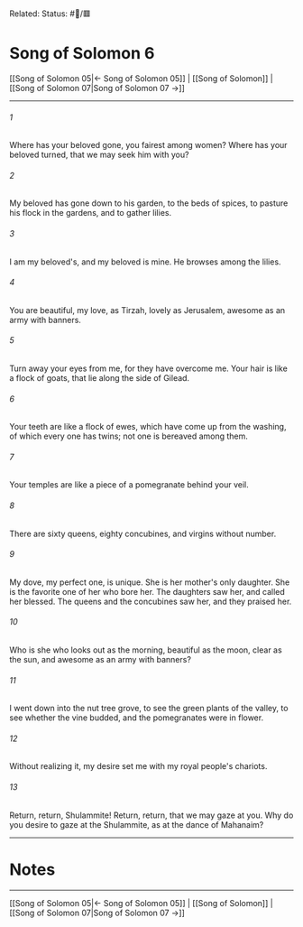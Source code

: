 Related:
Status: #📖/🟥
# Song of Solomon 6

[[Song of Solomon 05|← Song of Solomon 05]] | [[Song of Solomon]] | [[Song of Solomon 07|Song of Solomon 07 →]]
***



###### 1 
Where has your beloved gone, you fairest among women? Where has your beloved turned, that we may seek him with you? 

###### 2 
My beloved has gone down to his garden, to the beds of spices, to pasture his flock in the gardens, and to gather lilies. 

###### 3 
I am my beloved's, and my beloved is mine. He browses among the lilies. 

###### 4 
You are beautiful, my love, as Tirzah, lovely as Jerusalem, awesome as an army with banners. 

###### 5 
Turn away your eyes from me, for they have overcome me. Your hair is like a flock of goats, that lie along the side of Gilead. 

###### 6 
Your teeth are like a flock of ewes, which have come up from the washing, of which every one has twins; not one is bereaved among them. 

###### 7 
Your temples are like a piece of a pomegranate behind your veil. 

###### 8 
There are sixty queens, eighty concubines, and virgins without number. 

###### 9 
My dove, my perfect one, is unique. She is her mother's only daughter. She is the favorite one of her who bore her. The daughters saw her, and called her blessed. The queens and the concubines saw her, and they praised her. 

###### 10 
Who is she who looks out as the morning, beautiful as the moon, clear as the sun, and awesome as an army with banners? 

###### 11 
I went down into the nut tree grove, to see the green plants of the valley, to see whether the vine budded, and the pomegranates were in flower. 

###### 12 
Without realizing it, my desire set me with my royal people's chariots. 

###### 13 
Return, return, Shulammite! Return, return, that we may gaze at you. Why do you desire to gaze at the Shulammite, as at the dance of Mahanaim?

---
# Notes


***
[[Song of Solomon 05|← Song of Solomon 05]] | [[Song of Solomon]] | [[Song of Solomon 07|Song of Solomon 07 →]]
